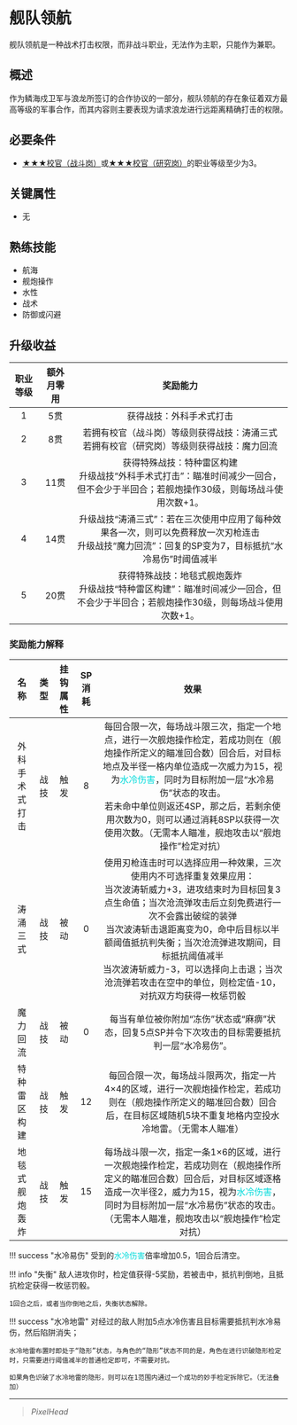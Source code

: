 # 舰队领航

舰队领航是一种战术打击权限，而非战斗职业，无法作为主职，只能作为兼职。

## 概述

作为鳞海戍卫军与浪龙所签订的合作协议的一部分，舰队领航的存在象征着双方最高等级的军事合作，而其内容则主要表现为请求浪龙进行远距离精确打击的权限。

## 必要条件

* <a href="../battlecadet" target="_blank">★★★校官（战斗岗）</a>或<a href="../r&dcadet" target="_blank">★★★校官（研究岗）</a>的职业等级至少为3。

## 关键属性

* 无

## 熟练技能

* 航海
* 舰炮操作
* 水性
* 战术
* 防御或闪避

## 升级收益

职业等级|额外月零用|奖励能力
:--:|:--:|:--:
1|5贯|获得战技：外科手术式打击
2|8贯|若拥有校官（战斗岗）等级则获得战技：涛涌三式<br>若拥有校官（研究岗）等级则获得战技：魔力回流
3|11贯|获得特殊战技：特种雷区构建<br>升级战技“外科手术式打击”：瞄准时间减少一回合，但不会少于半回合；若舰炮操作30级，则每场战斗使用次数+1。
4|14贯|升级战技“涛涌三式”：若在三次使用中应用了每种效果各一次，则可以免费释放一次刃枪连击<br>升级战技“魔力回流”：回复的SP变为7，目标抵抗“水冷易伤”时阈值减半
5|20贯|获得特殊战技：地毯式舰炮轰炸<br>升级战技“特种雷区构建”：瞄准时间减少一回合，但不会少于半回合；若舰炮操作30级，则每场战斗使用次数+1。

### 奖励能力解释

名称|类型|挂钩属性|SP消耗|效果
:--:|:--:|:--:|:--:|:--:
外科手术式打击|战技|触发|8|每回合限一次，每场战斗限三次，指定一个地点，进行一次舰炮操作检定，若成功则在（舰炮操作所定义的瞄准回合数）回合后，对目标地点及半径一格内单位造成一次威力为15，视为<font color="#00dbdb">水冷伤害</font>，同时为目标附加一层“水冷易伤”状态的攻击。<br>若未命中单位则返还4SP，那之后，若剩余使用次数为0，则可以通过消耗8SP以获得一次使用次数。（无需本人瞄准，舰炮攻击以“舰炮操作”检定对抗）
涛涌三式|战技|被动|0|使用刃枪连击时可以选择应用一种效果，三次使用内不可选择重复效果应用：<br>当次波涛斩威力+3，进攻结束时为目标回复3点生命值；当次沧流弹攻击后立刻免费进行一次不会露出破绽的装弹<br>当次波涛斩击退距离变为0，命中后目标以半额阈值抵抗判失衡；当次沧流弹进攻期间，目标抵抗阈值减半<br>当次波涛斩威力-3，可以选择向上击退；当次沧流弹若攻击在空中的单位，则检定值-10，对抗双方均获得一枚惩罚骰
魔力回流|战技|被动|0|每当有单位被你附加“冻伤”状态或“麻痹”状态，回复5点SP并令下次攻击的目标需要抵抗判一层“水冷易伤”。
特种雷区构建|战技|触发|12|每回合限一次，每场战斗限两次，指定一片4×4的区域，进行一次舰炮操作检定，若成功则在（舰炮操作所定义的瞄准回合数）回合后，在目标区域随机5块不重复地格内空投水冷地雷。（无需本人瞄准）
地毯式舰炮轰炸|战技|触发|15|每场战斗限一次，指定一条1×6的区域，进行一次舰炮操作检定，若成功则在（舰炮操作所定义的瞄准回合数）回合后，对目标区域逐格造成一次半径2，威力为15，视为<font color="#00dbdb">水冷伤害</font>，同时为目标附加一层“水冷易伤”状态的攻击。（无需本人瞄准，舰炮攻击以“舰炮操作”检定对抗）

!!! success "水冷易伤"
    受到的<font color="#00dbdb">水冷伤害</font>倍率增加0.5，1回合后清空。

!!! info "失衡"
    敌人进攻你时，检定值获得-5奖励，若被击中，抵抗判倒地，且抵抗检定获得一枚惩罚骰。

    1回合之后，或者当你倒地之后，失衡状态解除。

!!! success "水冷地雷"
    对经过的敌人附加5点水冷伤害且目标需要抵抗判水冷易伤，然后陷阱消失；

    水冷地雷布置时即处于“隐形”状态，与角色的“隐形”状态不同的是，角色在进行识破隐形检定时，只需要进行阈值减半的普通检定即可，不需要对抗。

    如果角色识破了水冷地雷的隐形，则可以在1范围内通过一个成功的妙手检定拆除它。（无法叠加）

---

> *PixelHead*